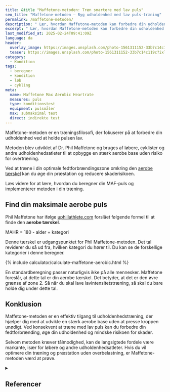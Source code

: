 ```yaml
---
title: &title "Maffetone-metoden: Træn smartere med lav puls"
seo_title: "Maffetone-metoden – Byg udholdenhed med lav puls-træning"
permalink: /maffetone-metoden/
description: " Lær, hvordan Maffetone-metoden kan forbedre din udholdenhed ved at træne i den optimale pulszone. Opdag fordelene ved lavintensitetstræning."
excerpt: " Lær, hvordan Maffetone-metoden kan forbedre din udholdenhed ved at træne i den optimale pulszone. Opdag fordelene ved lavintensitetstræning."
last_modified_at: 2025-02-24T09:41:09Z
language: da
header:
  overlay_image: https://images.unsplash.com/photo-1561311152-33b7c14c119c?ixlib=rb-4.0.3&ixid=M3wxMjA3fDB8MHxwaG90by1wYWdlfHx8fGVufDB8fHx8fA%3D%3D&fit=crop&h=630&w=1200&q=60
  teaser: https://images.unsplash.com/photo-1561311152-33b7c14c119c?ixlib=rb-4.0.3&ixid=M3wxMjA3fDB8MHxwaG90by1wYWdlfHx8fGVufDB8fHx8fA%3D%3D&auto=format&fit=crop&h=300&w=400&q=10
category:
  - Kondition
tags:
  - beregner
  - kondition
  - løb
  - cykling
meta:
  name: Maffetone Max Aerobic Heartrate
  measures: puls
  type: konditionstest
  equipment: pulsmåler
  max: submaksimal test
  direct: indirekte test
---
```


Maffetone-metoden er en træningsfilosofi, der fokuserer på at forbedre din udholdenhed ved at holde pulsen lav. 

Metoden blev udviklet af Dr. Phil Maffetone og bruges af løbere, cyklister og andre udholdenhedsatleter til at opbygge en stærk aerobe base uden risiko for overtræning.

Ved at træne i din optimale fedtforbrændingszone omkring den [aerobe tærskel](/aerobe-taerskel/) kan du øge din præstation og reducere skaderisikoen.

Læs videre for at lære, hvordan du beregner din MAF-puls og implementerer metoden i din træning.

## Find din maksimale aerobe puls

Phil Maffetone har ifølge [uphillathlete.com](https://uphillathlete.com/aerobic-anaerobic-threshold-self-assessment/) forslået følgende formel til at finde den **aerobe tærskel**.

MAHR = 180 - alder + kategori

Denne tærskel er udgangspunktet for Phil Maffetone-metoden. Det tal reviderer du så ud fra, hvilken kategori du hører til. Du kan se de forskellige kategorier i denne beregner.

{% include calculator/calculate-maffetone-aerobic.html %}

En standardberegning passer naturligvis ikke på alle mennesker. Maffetone foreslår, at dette tal er din aerobe tærskel. Det betyder, at det er den øvre grænse af zone 2. Så når du skal lave lavintensitetstræning, så skal du bare holde dig under dette tal.

## Konklusion

Maffetone-metoden er en effektiv tilgang til udholdenhedstræning, der hjælper dig med at udvikle en stærk aerobe base uden at presse kroppen unødigt. Ved konsekvent at træne med lav puls kan du forbedre din fedtforbrænding, øge din udholdenhed og mindske risikoen for skader.

Selvom metoden kræver tålmodighed, kan de langsigtede fordele være markante, især for løbere og andre udholdenhedsatleter. Hvis du vil optimere din træning og præstation uden overbelastning, er Maffetone-metoden værd at prøve.

<details markdown="1" class="references">
  <summary><h2 id="references">Referencer</h2></summary>

- [The MAF 180 Formula: Heart-rate monitoring for real aerobic training](https://philmaffetone.com/180-formula/)
</details>